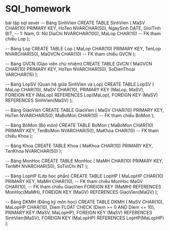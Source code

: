 # SQl_homework
bài tập sql sever
-- Bảng SinhVien
CREATE TABLE SinhVien (
    MaSV CHAR(10) PRIMARY KEY,
    HoTen NVARCHAR(50),
    NgaySinh DATE,
    GioiTinh BIT,  -- 1: Nam, 0: Nữ
    DiaChi NVARCHAR(100),
    MaLop CHAR(10) -- FK tham chiếu Lop
);

-- Bảng Lop
CREATE TABLE Lop (
    MaLop CHAR(10) PRIMARY KEY,
    TenLop NVARCHAR(50),
    MaGVCN CHAR(10) -- FK tham chiếu GVCN
);

-- Bảng GVCN (Giáo viên chủ nhiệm)
CREATE TABLE GVCN (
    MaGVCN CHAR(10) PRIMARY KEY,
    HoTen NVARCHAR(50),
    SoDienThoai VARCHAR(15)
);

-- Bảng LopSV (Quan hệ giữa SinhVien và Lop)
CREATE TABLE LopSV (
    MaLop CHAR(10),
    MaSV CHAR(10),
    PRIMARY KEY (MaLop, MaSV),
    FOREIGN KEY (MaLop) REFERENCES Lop(MaLop),
    FOREIGN KEY (MaSV) REFERENCES SinhVien(MaSV)
);

-- Bảng GiaoVien
CREATE TABLE GiaoVien (
    MaGV CHAR(10) PRIMARY KEY,
    HoTen NVARCHAR(50),
    MaBoMon CHAR(10) -- FK tham chiếu BoMon
);

-- Bảng BoMon (Bộ môn)
CREATE TABLE BoMon (
    MaBoMon CHAR(10) PRIMARY KEY,
    TenBoMon NVARCHAR(50),
    MaKhoa CHAR(10) -- FK tham chiếu Khoa
);

-- Bảng Khoa
CREATE TABLE Khoa (
    MaKhoa CHAR(10) PRIMARY KEY,
    TenKhoa NVARCHAR(50)
);

-- Bảng MonHoc
CREATE TABLE MonHoc (
    MaMH CHAR(10) PRIMARY KEY,
    TenMH NVARCHAR(50),
    SoTinChi INT
);

-- Bảng LopHP (Lớp học phần)
CREATE TABLE LopHP (
    MaLopHP CHAR(10) PRIMARY KEY,
    MaMH CHAR(10), -- FK tham chiếu MonHoc
    MaGV CHAR(10), -- FK tham chiếu GiaoVien
    FOREIGN KEY (MaMH) REFERENCES MonHoc(MaMH),
    FOREIGN KEY (MaGV) REFERENCES GiaoVien(MaGV)
);

-- Bảng DKMH (Đăng ký môn học)
CREATE TABLE DKMH (
    MaSV CHAR(10),
    MaLopHP CHAR(10),
    Diem FLOAT CHECK (Diem >= 0 AND Diem <= 10),
    PRIMARY KEY (MaSV, MaLopHP),
    FOREIGN KEY (MaSV) REFERENCES SinhVien(MaSV),
    FOREIGN KEY (MaLopHP) REFERENCES LopHP(MaLopHP)
);
